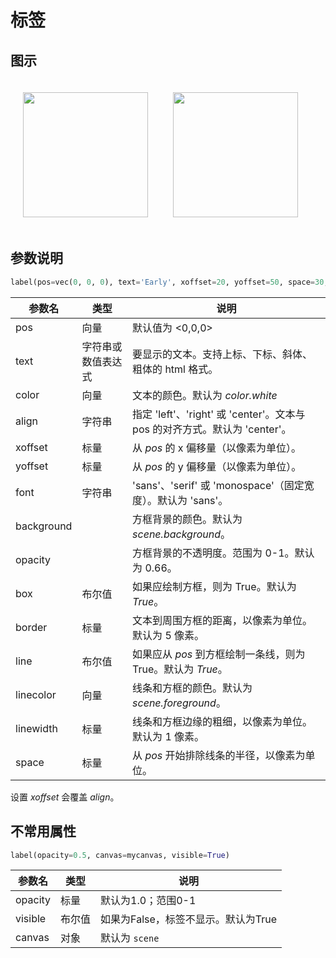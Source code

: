 # 标签

## 图示
<img src="https://cdn.phycat.cn/localediter/202405171653839.jpg" width="200px" style="display: inline;margin:20px"><img src="https://cdn.phycat.cn/localediter/202405171653840.png" width="200px" style="display: inline;margin:20px">

## 参数说明

```python
label(pos=vec(0, 0, 0), text='Early', xoffset=20, yoffset=50, space=30, height=16, border=4, font='sans')
```

| 参数名       | 类型     | 说明                                         |
|--------------|----------|----------------------------------------------|
| pos          | 向量     | 默认值为 &lt;0,0,0&gt;               |
| text         | 字符串或数值表达式     | 要显示的文本。支持上标、下标、斜体、粗体的 html 格式。          |
| color        | 向量     | 文本的颜色。默认为 *color.white*                         |
| align        | 字符串     | 指定 'left'、'right' 或 'center'。文本与 pos 的对齐方式。默认为 'center'。         |
| xoffset      | 标量     | 从 *pos* 的 x 偏移量（以像素为单位）。            |
| yoffset      | 标量     | 从 *pos* 的 y 偏移量（以像素为单位）。            |
| font         | 字符串     | 'sans'、'serif' 或 'monospace'（固定宽度）。默认为 'sans'。          |
| background   |           | 方框背景的颜色。默认为 *scene.background*。            |
| opacity      |           | 方框背景的不透明度。范围为 0-1。默认为 0.66。           |
| box          | 布尔值     | 如果应绘制方框，则为 True。默认为 *True*。           |
| border       | 标量     | 文本到周围方框的距离，以像素为单位。默认为 5 像素。          |
| line         | 布尔值     | 如果应从 *pos* 到方框绘制一条线，则为 True。默认为 *True*。          |
| linecolor    | 向量     | 线条和方框的颜色。默认为 *scene.foreground*。          |
| linewidth    | 标量     | 线条和方框边缘的粗细，以像素为单位。默认为 1 像素。          |
| space        | 标量     | 从 *pos* 开始排除线条的半径，以像素为单位。          |

设置 *xoffset* 会覆盖 *align*。

## 不常用属性

```python
label(opacity=0.5, canvas=mycanvas, visible=True)
```

| 参数名     | 类型       | 说明                                                 |
|------------|------------|------------------------------------------------------|
| opacity    | 标量       | 默认为1.0；范围0-1                                   |
| visible    | 布尔值     | 如果为False，标签不显示。默认为True                  |
| canvas     | 对象       | 默认为 `scene`                                       |

